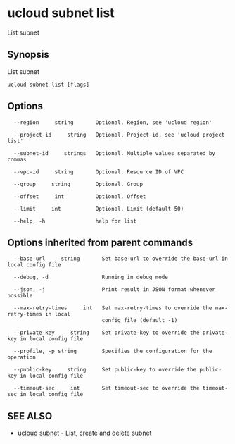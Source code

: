 # ucloud subnet list

List subnet

## Synopsis

List subnet

```
ucloud subnet list [flags]
```

## Options

```
  --region     string       Optional. Region, see 'ucloud region' 

  --project-id     string   Optional. Project-id, see 'ucloud project list' 

  --subnet-id     strings   Optional. Multiple values separated by commas 

  --vpc-id     string       Optional. Resource ID of VPC 

  --group     string        Optional. Group 

  --offset     int          Optional. Offset 

  --limit     int           Optional. Limit (default 50) 

  --help, -h                help for list 

```

## Options inherited from parent commands

```
  --base-url     string       Set base-url to override the base-url in local config file 

  --debug, -d                 Running in debug mode 

  --json, -j                  Print result in JSON format whenever possible 

  --max-retry-times     int   Set max-retry-times to override the max-retry-times in local
                              config file (default -1) 

  --private-key     string    Set private-key to override the private-key in local config file 

  --profile, -p string        Specifies the configuration for the operation 

  --public-key     string     Set public-key to override the public-key in local config file 

  --timeout-sec     int       Set timeout-sec to override the timeout-sec in local config file 

```

## SEE ALSO

* [ucloud subnet](cli/cmd/ucloud/subnet)	 - List, create and delete subnet

